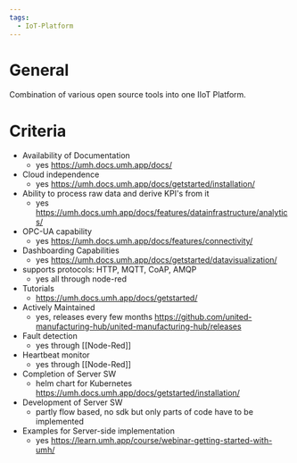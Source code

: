 ```yaml
---
tags:
  - IoT-Platform
---
```

# General
Combination of various open source tools into one IIoT Platform.
# Criteria
- Availability of Documentation
	- yes https://umh.docs.umh.app/docs/
- Cloud independence
	- yes https://umh.docs.umh.app/docs/getstarted/installation/
- Ability to process raw data and derive KPI's from it
	- yes https://umh.docs.umh.app/docs/features/datainfrastructure/analytics/
- OPC-UA capability
	- yes https://umh.docs.umh.app/docs/features/connectivity/
- Dashboarding Capabilities
	- yes https://umh.docs.umh.app/docs/getstarted/datavisualization/
- supports protocols: HTTP, MQTT, CoAP, AMQP
	- yes all through node-red 
- Tutorials
	- https://umh.docs.umh.app/docs/getstarted/
- Actively Maintained
	- yes, releases every few months https://github.com/united-manufacturing-hub/united-manufacturing-hub/releases
- Fault detection
	- yes through [[Node-Red]]
- Heartbeat monitor
	- yes through [[Node-Red]]
- Completion of Server SW
	- helm chart for Kubernetes https://umh.docs.umh.app/docs/getstarted/installation/
- Development of Server SW
	- partly flow based, no sdk but only parts of code have to be implemented
- Examples for Server-side implementation
	- yes https://learn.umh.app/course/webinar-getting-started-with-umh/